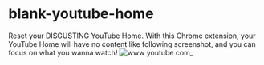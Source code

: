 # blank-youtube-home
Reset your DISGUSTING YouTube Home. With this Chrome extension, your YouTube Home will have no content like following screenshot, and you can focus on what you wanna watch!
![www youtube com_](https://user-images.githubusercontent.com/67095865/186392486-9782af1c-3386-4595-be53-960dec6c9482.png)
